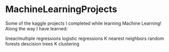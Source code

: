 # MachineLearningProjects
Some of the kaggle projects I completed while learning Machine Learning! Along the way I have learned:

linear/multiple regressions
logistic regressions
K nearest neighbors
random forests
descision trees
K clustering 
